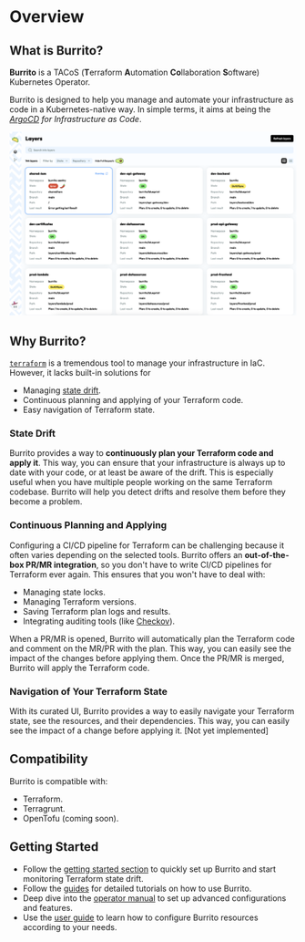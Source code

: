 # Overview

## What is Burrito?

**Burrito** is a TACoS (**T**erraform **A**utomation **Co**llaboration **S**oftware) Kubernetes Operator.

Burrito is designed to help you manage and automate your infrastructure as code in a Kubernetes-native way. In simple terms, it aims at being the _[ArgoCD](https://argoproj.github.io/cd/) for Infrastructure as Code_.

![Burrito UI Overview](assets/demo/ui.png)

## Why Burrito?

[`terraform`](https://www.terraform.io/) is a tremendous tool to manage your infrastructure in IaC.
However, it lacks built-in solutions for

- Managing [state drift](https://developer.hashicorp.com/terraform/tutorials/state/resource-drift).
- Continuous planning and applying of your Terraform code.
- Easy navigation of Terraform state.

### State Drift

Burrito provides a way to **continuously plan your Terraform code and apply it**. This way, you can ensure that your infrastructure is always up to date with your code, or at least be aware of the drift.
This is especially useful when you have multiple people working on the same Terraform codebase. Burrito will help you detect drifts and resolve them before they become a problem.

### Continuous Planning and Applying

Configuring a CI/CD pipeline for Terraform can be challenging because it often varies depending on the selected tools. Burrito offers an **out-of-the-box PR/MR integration**, so you don't have to write CI/CD pipelines for Terraform ever again. This ensures that you won't have to deal with:

- Managing state locks.
- Managing Terraform versions.
- Saving Terraform plan logs and results.
- Integrating auditing tools (like [Checkov](https://www.checkov.io/)).

When a PR/MR is opened, Burrito will automatically plan the Terraform code and comment on the MR/PR with the plan. This way, you can easily see the impact of the changes before applying them. Once the PR/MR is merged, Burrito will apply the Terraform code.

### Navigation of Your Terraform State

With its curated UI, Burrito provides a way to easily navigate your Terraform state, see the resources, and their dependencies. This way, you can easily see the impact of a change before applying it. [Not yet implemented]

## Compatibility

Burrito is compatible with:

- Terraform.
- Terragrunt.
- OpenTofu (coming soon).

## Getting Started

- Follow the [getting started section](./getting-started.md) to quickly set up Burrito and start monitoring Terraform state drift.  
- Follow the [guides](./guides/index.md) for detailed tutorials on how to use Burrito.  
- Deep dive into the [operator manual](./operator-manual/) to set up advanced configurations and features.
- Use the [user guide](./user-guide/) to learn how to configure Burrito resources according to your needs.

